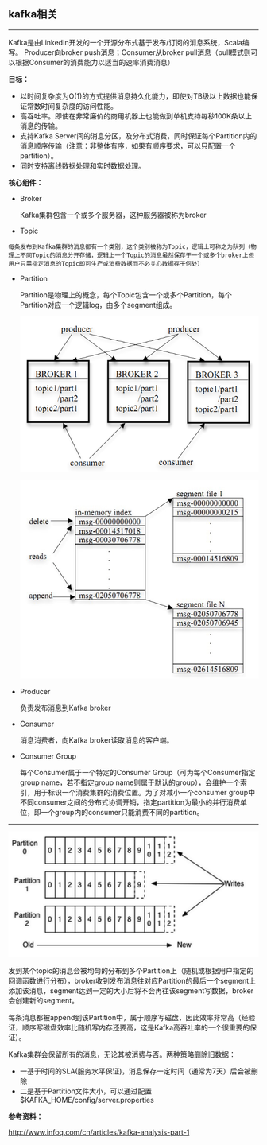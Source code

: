 ## kafka相关

---


Kafka是由LinkedIn开发的一个开源分布式基于发布/订阅的消息系统，Scala编写。
Producer向broker push消息；Consumer从broker pull消息（pull模式则可以根据Consumer的消费能力以适当的速率消费消息）

**目标：**

* 以时间复杂度为O(1)的方式提供消息持久化能力，即使对TB级以上数据也能保证常数时间复杂度的访问性能。
* 高吞吐率。即使在非常廉价的商用机器上也能做到单机支持每秒100K条以上消息的传输。
* 支持Kafka Server间的消息分区，及分布式消费，同时保证每个Partition内的消息顺序传输（注意：非整体有序，如果有顺序要求，可以只配置一个partition）。
* 同时支持离线数据处理和实时数据处理。


**核心组件：**

* 	Broker

	Kafka集群包含一个或多个服务器，这种服务器被称为broker

*	 Topic

	每条发布到Kafka集群的消息都有一个类别，这个类别被称为Topic，逻辑上可称之为队列（物理上不同Topic的消息分开存储，逻辑上一个Topic的消息虽然保存于一个或多个broker上但用户只需指定消息的Topic即可生产或消费数据而不必关心数据存于何处）

*	Partition
	
	Partition是物理上的概念，每个Topic包含一个或多个Partition，每个Partition对应一个逻辑log，由多个segment组成。
	
	![image](img/1.png)
	
	![image](img/2.png)

*	Producer

	负责发布消息到Kafka broker

*	Consumer
	
	消息消费者，向Kafka broker读取消息的客户端。

*	Consumer Group

	每个Consumer属于一个特定的Consumer Group（可为每个Consumer指定group name，若不指定group name则属于默认的group），会维护一个索引，用于标识一个消费集群的消费位置。为了对减小一个consumer group中不同consumer之间的分布式协调开销，指定partition为最小的并行消费单位，即一个group内的consumer只能消费不同的partition。
	
---

![image](img/Snip20160702_54.png)
	
发到某个topic的消息会被均匀的分布到多个Partition上（随机或根据用户指定的回调函数进行分布），broker收到发布消息往对应Partition的最后一个segment上添加该消息，segment达到一定的大小后将不会再往该segment写数据，broker会创建新的segment。


每条消息都被append到该Partition中，属于顺序写磁盘，因此效率非常高（经验证，顺序写磁盘效率比随机写内存还要高，这是Kafka高吞吐率的一个很重要的保证）。

Kafka集群会保留所有的消息，无论其被消费与否。两种策略删除旧数据：

* 一基于时间的SLA(服务水平保证)，消息保存一定时间（通常为7天）后会被删除
* 二是基于Partition文件大小，可以通过配置$KAFKA_HOME/config/server.properties

	
	
	
	

	
**参考资料：**

http://www.infoq.com/cn/articles/kafka-analysis-part-1